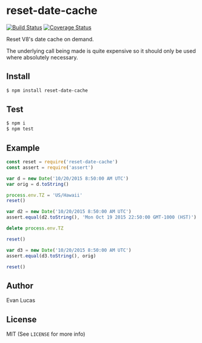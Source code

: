 # reset-date-cache

[![Build Status](https://travis-ci.org/evanlucas/reset-date-cache.svg)](https://travis-ci.org/evanlucas/reset-date-cache)
[![Coverage Status](https://coveralls.io/repos/evanlucas/reset-date-cache/badge.svg?branch=master&service=github)](https://coveralls.io/github/evanlucas/reset-date-cache?branch=master)

Reset V8's date cache on demand.

The underlying call being made is quite expensive so it should only be used
where absolutely necessary.

## Install

```bash
$ npm install reset-date-cache
```

## Test

```bash
$ npm i
$ npm test
```

## Example

```js
const reset = require('reset-date-cache')
const assert = require('assert')

var d = new Date('10/20/2015 8:50:00 AM UTC')
var orig = d.toString()

process.env.TZ = 'US/Hawaii'
reset()

var d2 = new Date('10/20/2015 8:50:00 AM UTC')
assert.equal(d2.toString(), 'Mon Oct 19 2015 22:50:00 GMT-1000 (HST)')

delete process.env.TZ

reset()

var d3 = new Date('10/20/2015 8:50:00 AM UTC')
assert.equal(d3.toString(), orig)

reset()
```


## Author

Evan Lucas

## License

MIT (See `LICENSE` for more info)
